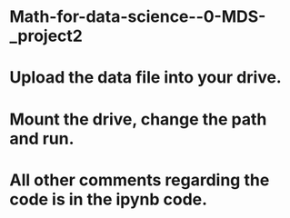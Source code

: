 # Math-for-data-science--0-MDS-_project2
# Upload the data file into your drive.
# Mount the drive, change the path and run.
# All other comments regarding the code is in the ipynb code.
